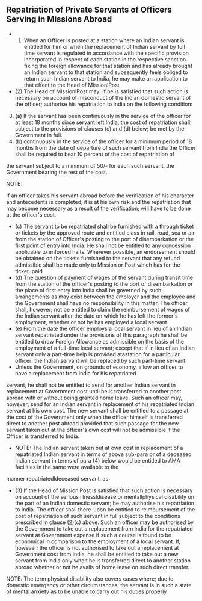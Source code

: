 ## Repatriation of Private Servants of Officers Serving in Missions Abroad

- 1) When an Officer is posted at a station where an Indian servant is entitled for him or when the replacement of Indian servant by full time servant is regulated in accordance with the specific provision incorporated in respect of each station in the respective sanction fixing the foreign allowance for that station and has already brought an Indian servant to that station and subsequently feels obliged to return such Indian servant to India, he may make an application to that effect to the Head of MissionlPost
- (2) The Head of MissionlPost may; if he is satisfied that such action is necessary on account of misconduct of the Indian domestic servant of the officer; authorise his repatriation to India on the following condition:
3. (a) If the servant has been continuously in the service of the officer for at least 18 months since servant left India, the cost of repatriation shall, subject to the provisions of clauses (c) and (d) below; be met by the Government in full.
4. (b) continuously in the service of the officer for a minimum period of 18 months from the date of departure of such servant from India the Officer shall be required to bear 10 percent of the cost of repatriation of

the servant subject to a minimum of 50/- for each such servant, the Government bearing the rest of the cost.

NOTE:

If an officer takes his servant abroad before the verification of his character and antecedents is completed, it is at his own risk and the repatriation that may become necessary as a result of the verification; will have to be done at the officer's cost.

- (c) The servant to be repatriated shall be furnished with a through ticket or tickets by the approved route and entitled class in rail, road, sea or air from the station of Officer's posting to the port of disembarkation or the first point of entry into India. He shall not be entitled to any concession applicable to enforced halts. Wherever possible, an endorsement should be obtained on the tickets furnished to the servant that any refund admissible shall be made only to Mission or Post which has for the ticket. paid
- (d) The question of payment of wages of the servant during transit time from the station of the officer's posting to the port of disembarkation or the place of first entry into India shall be governed by such arrangements as may exist between the employer and the employee and the Government shall have no responsibility in this matter. The officer shall, however; not be entitled to claim the reimbursement of wages of the Indian servant after the date on which he has left the former's employment, whether or not he has employed a local servant.
- (e) From the date the officer employs a local servant in lieu of an Indian servant repatriated under the provisions of this paragraph he shall be entitled to draw Foreign Allowance as admissible on the basis of the employment of a full-time local servant; except that if in lieu of an Indian servant only a part-time help is provided atastation for a particular officer; the Indian servant will be replaced by such part-time servant.
- Unless the Government, on grounds of economy, allow an officer to have a replacement from India for his repatriated

servant, he shall not be entitled to send for another Indian servant in replacement at Government cost until he is transferred to another post abroad with or without being granted home leave. Such an officer may, however; send for an Indian servant in replacement of his repatriated Indian servant at his own cost. The new servant shall be entitled to a passage at the cost of the Government only when the officer himself is transferred direct to another post abroad provided that such passage for the new servant taken out at the officer's own cost will not be admissible if the Officer is transferred to India.

- NOTE: The Indian servant taken out at own cost in replacement of a repatriated Indian servant in terms of above sub-para or of a deceased Indian servant in terms of para (4) below would be entitled to AMA facilities in the same were available to the

manner repatriatedldeceased servant: as

- (3) If the Head of MissionlPost is satisfied that such action is necessary on account of the serious illnessldisease or mentallphysical disability on the part of an Indian domestic servant; he may authorise his repatriation to India. The officer shall there-upon be entitled to reimbursement of the cost of repatriation of such servant in full subject to the conditions prescribed in clause (2)(c) above. Such an officer may be authorised by the Government to take out a replacement from India for the repatriated servant at Government expense if such a course is found to be economical in comparison to the employment of a local servant. If, however; the officer is not authorised to take out a replacement at Government cost from India, he shall be entitled to take out a new servant from India only when he is transferred direct to another station abroad whether or not he avails of home leave on such direct transfer.

NOTE: The term physical disability also covers cases where; due to domestic emergency or other circumstances, the servant is in such a state of mental anxiety as to be unable to carry out his duties properly
